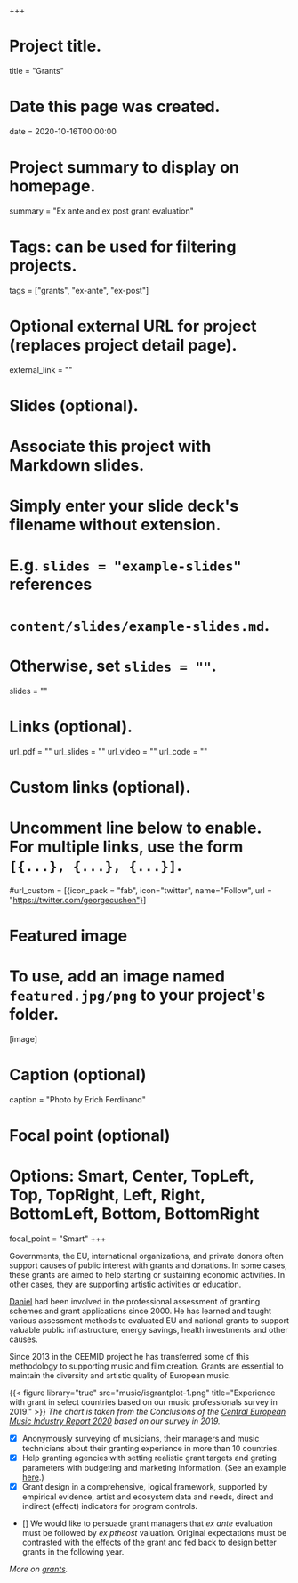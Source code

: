 +++
# Project title.
title = "Grants"

# Date this page was created.
date = 2020-10-16T00:00:00

# Project summary to display on homepage.
summary = "Ex ante and ex post grant evaluation"

# Tags: can be used for filtering projects.
tags = ["grants", "ex-ante", "ex-post"]

# Optional external URL for project (replaces project detail page).
external_link = ""

# Slides (optional).
#   Associate this project with Markdown slides.
#   Simply enter your slide deck's filename without extension.
#   E.g. `slides = "example-slides"` references 
#   `content/slides/example-slides.md`.
#   Otherwise, set `slides = ""`.
slides = ""

# Links (optional).
url_pdf = ""
url_slides = ""
url_video = ""
url_code = ""

# Custom links (optional).
#   Uncomment line below to enable. For multiple links, use the form `[{...}, {...}, {...}]`.
#url_custom = [{icon_pack = "fab", icon="twitter", name="Follow", url = "https://twitter.com/georgecushen"}]

# Featured image
# To use, add an image named `featured.jpg/png` to your project's folder. 

[image]
  # Caption (optional)
  caption = "Photo by Erich Ferdinand"
  
  # Focal point (optional)
  # Options: Smart, Center, TopLeft, Top, TopRight, Left, Right, BottomLeft, Bottom, BottomRight
  focal_point = "Smart"
+++

Governments, the EU, international organizations, and private donors often support causes of public interest with grants and donations. In some cases, these grants are aimed to help starting or sustaining economic activities. In other cases, they are supporting artistic activities or education.

[Daniel](https://dataandlyrics.com/author/daniel/) had been involved in the professional assessment of granting schemes and grant applications since 2000. He has learned and taught various assessment methods to evaluated EU and national grants to support valuable public infrastructure, energy savings, health investments and other causes.

Since 2013 in the CEEMID project he has transferred some of this methodology to supporting music and film creation. Grants are essential to maintain the diversity and artistic quality of European music.

{{< figure library="true" src="music/isgrantplot-1.png" title="Experience with grant in select countries based on our music professionals survey in 2019." >}}
*The chart is taken from the Conclusions of the  [Central European Music Industry Report 2020](https://ceereport2020.ceemid.eu/conclusions-policy-business-strategy-recommendations.html#support-schemes-for-developing-the-music-scene) based on our survey in 2019.*

- [x] Anonymously surveying of musicians, their managers and music technicians about their granting experience in more than 10 countries.
- [x] Help granting agencies with setting realistic grant targets and grating parameters with budgeting and marketing information. (See an example [here](https://dataandlyrics.com/post/2015-11-12-cstp/).)
- [x] Grant design in a comprehensive, logical framework, supported by empirical evidence, artist and ecosystem data and needs, direct and indirect (effect) indicators for program controls.
- [] We would like to persuade grant managers that _ex ante_ evaluation must be followed by _ex ptheost_ valuation. Original expectations must be contrasted with the effects of the grant and fed back to design better grants in the following year.

*More on [grants](https://dataandlyrics.com/tag/grants/).*


